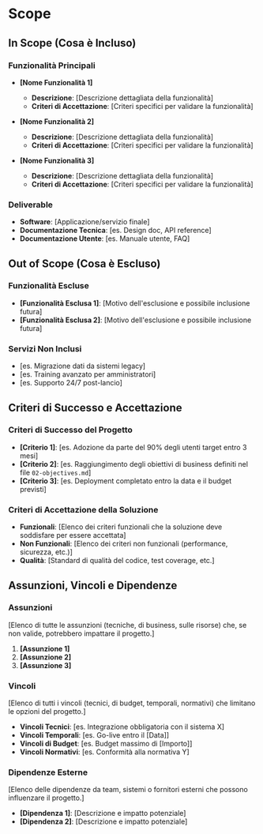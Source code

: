 # Scope

## In Scope (Cosa è Incluso)

### Funzionalità Principali

- **[Nome Funzionalità 1]**

  - **Descrizione**: [Descrizione dettagliata della funzionalità]
  - **Criteri di Accettazione**: [Criteri specifici per validare la funzionalità]

- **[Nome Funzionalità 2]**

  - **Descrizione**: [Descrizione dettagliata della funzionalità]
  - **Criteri di Accettazione**: [Criteri specifici per validare la funzionalità]

- **[Nome Funzionalità 3]**

  - **Descrizione**: [Descrizione dettagliata della funzionalità]
  - **Criteri di Accettazione**: [Criteri specifici per validare la funzionalità]

### Deliverable

- **Software**: [Applicazione/servizio finale]
- **Documentazione Tecnica**: [es. Design doc, API reference]
- **Documentazione Utente**: [es. Manuale utente, FAQ]

## Out of Scope (Cosa è Escluso)

### Funzionalità Escluse

- **[Funzionalità Esclusa 1]**: [Motivo dell'esclusione e possibile inclusione futura]
- **[Funzionalità Esclusa 2]**: [Motivo dell'esclusione e possibile inclusione futura]

### Servizi Non Inclusi

- [es. Migrazione dati da sistemi legacy]
- [es. Training avanzato per amministratori]
- [es. Supporto 24/7 post-lancio]

## Criteri di Successo e Accettazione

### Criteri di Successo del Progetto

- **[Criterio 1]**: [es. Adozione da parte del 90% degli utenti target entro 3 mesi]
- **[Criterio 2]**: [es. Raggiungimento degli obiettivi di business definiti nel file `02-objectives.md`]
- **[Criterio 3]**: [es. Deployment completato entro la data e il budget previsti]

### Criteri di Accettazione della Soluzione

- **Funzionali**: [Elenco dei criteri funzionali che la soluzione deve soddisfare per essere accettata]
- **Non Funzionali**: [Elenco dei criteri non funzionali (performance, sicurezza, etc.)]
- **Qualità**: [Standard di qualità del codice, test coverage, etc.]

## Assunzioni, Vincoli e Dipendenze

### Assunzioni

[Elenco di tutte le assunzioni (tecniche, di business, sulle risorse) che, se non valide, potrebbero impattare il progetto.]

1. **[Assunzione 1]**
2. **[Assunzione 2]**
3. **[Assunzione 3]**

### Vincoli

[Elenco di tutti i vincoli (tecnici, di budget, temporali, normativi) che limitano le opzioni del progetto.]

- **Vincoli Tecnici**: [es. Integrazione obbligatoria con il sistema X]
- **Vincoli Temporali**: [es. Go-live entro il [Data]]
- **Vincoli di Budget**: [es. Budget massimo di [Importo]]
- **Vincoli Normativi**: [es. Conformità alla normativa Y]

### Dipendenze Esterne

[Elenco delle dipendenze da team, sistemi o fornitori esterni che possono influenzare il progetto.]

- **[Dipendenza 1]**: [Descrizione e impatto potenziale]
- **[Dipendenza 2]**: [Descrizione e impatto potenziale]

